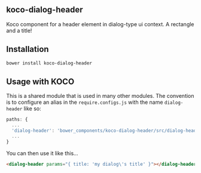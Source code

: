 ## koco-dialog-header

Koco component for a header element in dialog-type ui context. A rectangle and a title!

## Installation

```bash
bower install koco-dialog-header
```

## Usage with KOCO

This is a shared module that is used in many other modules. The convention is to configure an alias in the `require.configs.js` with the name `dialog-header` like so:

```javascript
paths: {
  ...
  'dialog-header': 'bower_components/koco-dialog-header/src/dialog-header'
  ...
}
```

You can then use it like this...

```html
<dialog-header params="{ title: 'my dialog\'s title' }"></dialog-header>
```